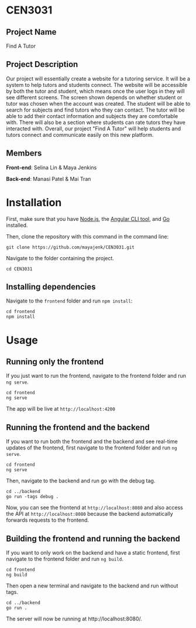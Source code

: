 # CEN3031

## Project Name
Find A Tutor

## Project Description
  
Our project will essentially create a website for a tutoring service. It will be a system to help tutors and students connect. The website will be accessible by both the tutor and student, which means once the user logs in they will see different screens. The screen shown depends on whether student or tutor was chosen when the account was created. The student will be able to search for subjects and find tutors who they can contact. The tutor will be able to add their contact information and subjects they are comfortable with. There will also be a section where students can rate tutors they have interacted with. Overall, our project "Find A Tutor" will help students and tutors connect and communicate easily on this new platform. 

## Members
**Front-end**: Selina Lin & Maya Jenkins

**Back-end**: Manasi Patel & Mai Tran

# Installation
First, make sure that you have [Node.js](https://nodejs.org/en/), the [Angular CLI tool](https://angular.io/cli), and [Go](https://go.dev/) installed.

Then, clone the repository with this command in the command line:
```
git clone https://github.com/mayajenk/CEN3031.git
```
Navigate to the folder containing the project.
```
cd CEN3031
```
## Installing dependencies
Navigate to the `frontend` folder and run `npm install`:
```
cd frontend
npm install
```

# Usage
## Running only the frontend
If you just want to run the frontend, navigate to the frontend folder and run `ng serve`.
```
cd frontend
ng serve
```
The app will be live at `http://localhost:4200`

## Running the frontend and the backend
If you want to run both the frontend and the backend and see real-time updates of the frontend, first navigate to the frontend folder and run `ng serve`.
```
cd frontend
ng serve
```
Then, navigate to the backend and run go with the debug tag.
```
cd ../backend
go run -tags debug .
```
Now, you can see the frontend at `http://localhost:8080` and also access the API at `http://localhost:8080` because the backend automatically forwards requests to the frontend.

## Building the frontend and running the backend
If you want to only work on the backend and have a static frontend, first navigate to the frontend folder and run `ng build`.
```
cd frontend
ng build
```
Then open a new terminal and navigate to the backend and run without tags.
```
cd ../backend
go run .
```
The server will now be running at http://localhost:8080/.
